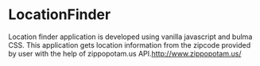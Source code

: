 # LocationFinder
Location finder application is developed using vanilla javascript and bulma CSS. This application gets location information from the zipcode provided by user with the help of zippopotam.us API.http://www.zippopotam.us/  
